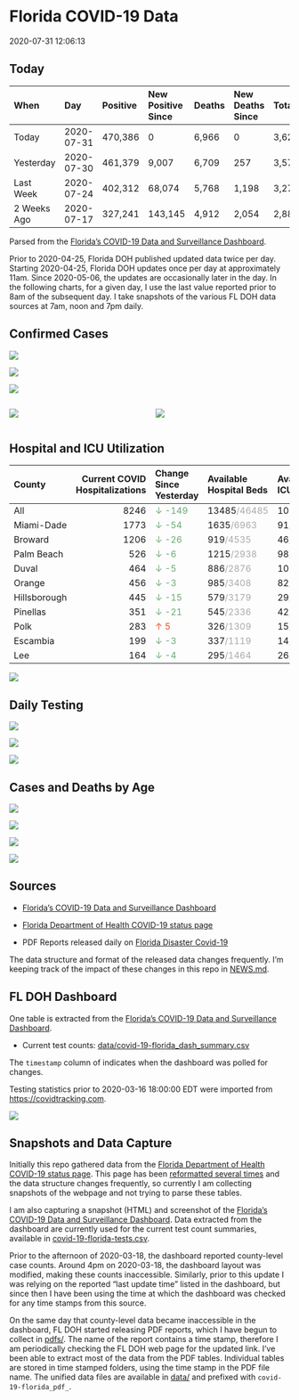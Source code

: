 Florida COVID-19 Data
================
2020-07-31 12:06:13

## Today

| When        | Day        | Positive | New Positive Since | Deaths | New Deaths Since | Total     |
| :---------- | :--------- | :------- | :----------------- | :----- | :--------------- | :-------- |
| Today       | 2020-07-31 | 470,386  | 0                  | 6,966  | 0                | 3,628,088 |
| Yesterday   | 2020-07-30 | 461,379  | 9,007              | 6,709  | 257              | 3,579,117 |
| Last Week   | 2020-07-24 | 402,312  | 68,074             | 5,768  | 1,198            | 3,276,636 |
| 2 Weeks Ago | 2020-07-17 | 327,241  | 143,145            | 4,912  | 2,054            | 2,880,768 |

Parsed from the [Florida’s COVID-19 Data and Surveillance
Dashboard](https://fdoh.maps.arcgis.com/apps/opsdashboard/index.html#/8d0de33f260d444c852a615dc7837c86).

Prior to 2020-04-25, Florida DOH published updated data twice per day.
Starting 2020-04-25, Florida DOH updates once per day at approximately
11am. Since 2020-05-06, the updates are occasionally later in the day.
In the following charts, for a given day, I use the last value reported
prior to 8am of the subsequent day. I take snapshots of the various FL
DOH data sources at 7am, noon and 7pm daily.

## Confirmed Cases

![](plots/covid-19-florida-daily-test-changes.png)

![](plots/covid-19-florida-deaths-by-day.png)

![](plots/covid-19-florida-county-top-6.png)

<div class="columns">

<div class="column is-full-mobile">

![](plots/covid-19-florida-testing.png)

</div>

<div class="column is-full-mobile">

![](plots/covid-19-florida-total-positive.png)

</div>

</div>

## Hospital and ICU Utilization

| County       | Current COVID Hospitalizations | Change Since Yesterday                     | Available Hospital Beds                      | Available ICU Beds                         |
| :----------- | -----------------------------: | :----------------------------------------- | :------------------------------------------- | :----------------------------------------- |
| All          |                           8246 | <span style="color: #6BAA75">↓ -149</span> | 13485<span style="color: #aaa">/46485</span> | 1020<span style="color: #aaa">/5209</span> |
| Miami-Dade   |                           1773 | <span style="color: #6BAA75">↓ -54</span>  | 1635<span style="color: #aaa">/6963</span>   | 91<span style="color: #aaa">/886</span>    |
| Broward      |                           1206 | <span style="color: #6BAA75">↓ -26</span>  | 919<span style="color: #aaa">/4535</span>    | 46<span style="color: #aaa">/482</span>    |
| Palm Beach   |                            526 | <span style="color: #6BAA75">↓ -6</span>   | 1215<span style="color: #aaa">/2938</span>   | 98<span style="color: #aaa">/325</span>    |
| Duval        |                            464 | <span style="color: #6BAA75">↓ -5</span>   | 886<span style="color: #aaa">/2876</span>    | 103<span style="color: #aaa">/334</span>   |
| Orange       |                            456 | <span style="color: #6BAA75">↓ -3</span>   | 985<span style="color: #aaa">/3408</span>    | 82<span style="color: #aaa">/290</span>    |
| Hillsborough |                            445 | <span style="color: #6BAA75">↓ -15</span>  | 579<span style="color: #aaa">/3179</span>    | 29<span style="color: #aaa">/355</span>    |
| Pinellas     |                            351 | <span style="color: #6BAA75">↓ -21</span>  | 545<span style="color: #aaa">/2336</span>    | 42<span style="color: #aaa">/253</span>    |
| Polk         |                            283 | <span style="color: #EC4E20">↑ 5</span>    | 326<span style="color: #aaa">/1309</span>    | 15<span style="color: #aaa">/172</span>    |
| Escambia     |                            199 | <span style="color: #6BAA75">↓ -3</span>   | 337<span style="color: #aaa">/1119</span>    | 14<span style="color: #aaa">/133</span>    |
| Lee          |                            164 | <span style="color: #6BAA75">↓ -4</span>   | 295<span style="color: #aaa">/1464</span>    | 26<span style="color: #aaa">/115</span>    |

![](plots/covid-19-florida-icu-usage.png)

## Daily Testing

![](plots/covid-19-florida-tests-per-case.png)

<!-- ![](plots/covid-19-florida-change-new-cases.png) -->

![](plots/covid-19-florida-tests-percent-positive.png)

![](plots/covid-19-florida-test-and-case-growth.png)

## Cases and Deaths by Age

![](plots/covid-19-florida-weekly-events-by-age.png)

![](plots/covid-19-florida-age.png)

![](plots/covid-19-florida-age-deaths.png)

![](plots/covid-19-florida-age-sex.png)

## Sources

  - [Florida’s COVID-19 Data and Surveillance
    Dashboard](https://fdoh.maps.arcgis.com/apps/opsdashboard/index.html#/8d0de33f260d444c852a615dc7837c86)

  - [Florida Department of Health COVID-19 status
    page](http://www.floridahealth.gov/diseases-and-conditions/COVID-19/)

  - PDF Reports released daily on [Florida Disaster
    Covid-19](http://www.floridahealth.gov/diseases-and-conditions/COVID-19/)

The data structure and format of the released data changes frequently.
I’m keeping track of the impact of these changes in this repo in
[NEWS.md](NEWS.md).

## FL DOH Dashboard

One table is extracted from the [Florida’s COVID-19 Data and
Surveillance
Dashboard](https://fdoh.maps.arcgis.com/apps/opsdashboard/index.html#/8d0de33f260d444c852a615dc7837c86).

  - Current test counts:
    [data/covid-19-florida\_dash\_summary.csv](data/covid-19-florida_dash_summary.csv)

The `timestamp` column of indicates when the dashboard was polled for
changes.

Testing statistics prior to 2020-03-16 18:00:00 EDT were imported from
<https://covidtracking.com>.

![](screenshots/fodh_maps_arcgis_com__apps__opsdashboard.png)

## Snapshots and Data Capture

Initially this repo gathered data from the [Florida Department of Health
COVID-19 status
page](http://www.floridahealth.gov/diseases-and-conditions/COVID-19/).
This page has been [reformatted several
times](screenshots/floridahealth_gov__diseases-and-conditions__COVID-19.png)
and the data structure changes frequently, so currently I am collecting
snapshots of the webpage and not trying to parse these tables.

I am also capturing a snapshot (HTML) and screenshot of the [Florida’s
COVID-19 Data and Surveillance
Dashboard](https://fdoh.maps.arcgis.com/apps/opsdashboard/index.html#/8d0de33f260d444c852a615dc7837c86).
Data extracted from the dashboard are currently used for the current
test count summaries, available in
[covid-19-florida-tests.csv](covid-19-florida-tests.csv).

Prior to the afternoon of 2020-03-18, the dashboard reported
county-level case counts. Around 4pm on 2020-03-18, the dashboard layout
was modified, making these counts inaccessible. Similarly, prior to this
update I was relying on the reported “last update time” listed in the
dashboard, but since then I have been using the time at which the
dashboard was checked for any time stamps from this source.

On the same day that county-level data became inaccessible in the
dashboard, FL DOH started releasing PDF reports, which I have begun to
collect in [pdfs/](pdfs/). The name of the report contains a time stamp,
therefore I am periodically checking the FL DOH web page for the updated
link. I’ve been able to extract most of the data from the PDF tables.
Individual tables are stored in time stamped folders, using the time
stamp in the PDF file name. The unified data files are available in
[data/](data/) and prefixed with `covid-19-florida_pdf_`.
